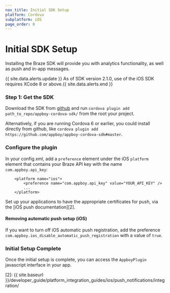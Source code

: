 ```yaml
---
nav_title: Initial SDK Setup
platform: Cordova
subplatform: iOS
page_order: 0
---
```

# Initial SDK Setup

Installing the Braze SDK will provide you with analytics functionality, as well as push and in-app messages.

{{ site.data.alerts.update }}  As of SDK version 2.1.0, use of the iOS SDK requires XCode 8 or above.{{ site.data.alerts.end }}

### Step 1: Get the SDK

Download the SDK from [github][1] and run `cordova plugin add path_to_repo/appboy-cordova-sdk/` from the root your project.

Alternatively, if you are running Cordova 6 or earlier, you could install directly from github, like `cordova plugin add https://github.com/appboy/appboy-cordova-sdk#master`.

### Configure the plugin

In your config.xml, add a `preference` element under the iOS `platform` element that contains your Braze API key with the name `com.appboy.api_key`:

```
    <platform name="ios">
        <preference name="com.appboy.api_key" value="YOUR_API_KEY" />
        ...
    </platform>
```

Set up your applications to have the appropriate certificates for push, via the [iOS push documentation][2].

#### Removing automatic push setup (iOS)

If you want to turn off iOS automatic push registration, add the preference `com.appboy.ios_disable_automatic_push_registration` with a value of `true`.

### Initial Setup Complete

Once the initial setup is complete, you can access the `AppboyPlugin` javascript interface in your app.

[1]: https://github.com/Appboy/appboy-cordova-sdk
[2]: {{ site.baseurl }}/developer_guide/platform_integration_guides/ios/push_notifications/integration/
